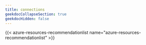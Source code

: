 ```yaml
---
title: connections
geekdocCollapseSection: true
geekdocHidden: false
---
```


{{< azure-resources-recommendationlist name="azure-resources-recommendationlist" >}}
